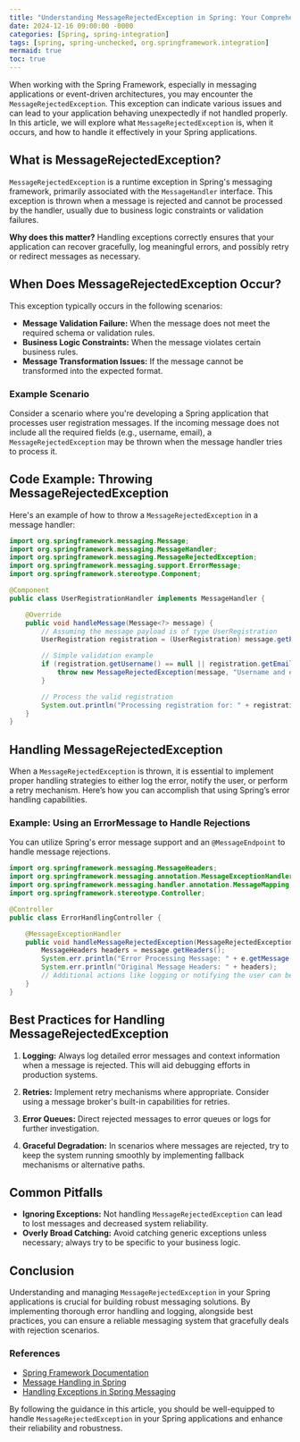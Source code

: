 ```yaml
---
title: "Understanding MessageRejectedException in Spring: Your Comprehensive Guide"
date: 2024-12-16 09:00:00 -0000
categories: [Spring, spring-integration]
tags: [spring, spring-unchecked, org.springframework.integration]
mermaid: true
toc: true
---
```



When working with the Spring Framework, especially in messaging applications or event-driven architectures, you may encounter the `MessageRejectedException`. This exception can indicate various issues and can lead to your application behaving unexpectedly if not handled properly. In this article, we will explore what `MessageRejectedException` is, when it occurs, and how to handle it effectively in your Spring applications.

## What is MessageRejectedException?

`MessageRejectedException` is a runtime exception in Spring's messaging framework, primarily associated with the `MessageHandler` interface. This exception is thrown when a message is rejected and cannot be processed by the handler, usually due to business logic constraints or validation failures.

**Why does this matter?** Handling exceptions correctly ensures that your application can recover gracefully, log meaningful errors, and possibly retry or redirect messages as necessary.

## When Does MessageRejectedException Occur?

This exception typically occurs in the following scenarios:

- **Message Validation Failure:** When the message does not meet the required schema or validation rules.
- **Business Logic Constraints:** When the message violates certain business rules.
- **Message Transformation Issues:** If the message cannot be transformed into the expected format.

### Example Scenario

Consider a scenario where you're developing a Spring application that processes user registration messages. If the incoming message does not include all the required fields (e.g., username, email), a `MessageRejectedException` may be thrown when the message handler tries to process it.

## Code Example: Throwing MessageRejectedException

Here's an example of how to throw a `MessageRejectedException` in a message handler:

```java
import org.springframework.messaging.Message;
import org.springframework.messaging.MessageHandler;
import org.springframework.messaging.MessageRejectedException;
import org.springframework.messaging.support.ErrorMessage;
import org.springframework.stereotype.Component;

@Component
public class UserRegistrationHandler implements MessageHandler {

    @Override
    public void handleMessage(Message<?> message) {
        // Assuming the message payload is of type UserRegistration
        UserRegistration registration = (UserRegistration) message.getPayload();

        // Simple validation example
        if (registration.getUsername() == null || registration.getEmail() == null) {
            throw new MessageRejectedException(message, "Username and email must be provided.");
        }

        // Process the valid registration
        System.out.println("Processing registration for: " + registration.getUsername());
    }
}
```

## Handling MessageRejectedException

When a `MessageRejectedException` is thrown, it is essential to implement proper handling strategies to either log the error, notify the user, or perform a retry mechanism. Here’s how you can accomplish that using Spring’s error handling capabilities.

### Example: Using an ErrorMessage to Handle Rejections

You can utilize Spring's error message support and an `@MessageEndpoint` to handle message rejections.

```java
import org.springframework.messaging.MessageHeaders;
import org.springframework.messaging.annotation.MessageExceptionHandler;
import org.springframework.messaging.handler.annotation.MessageMapping;
import org.springframework.stereotype.Controller;

@Controller
public class ErrorHandlingController {

    @MessageExceptionHandler
    public void handleMessageRejectedException(MessageRejectedException e, Message<?> message) {
        MessageHeaders headers = message.getHeaders();
        System.err.println("Error Processing Message: " + e.getMessage());
        System.err.println("Original Message Headers: " + headers);
        // Additional actions like logging or notifying the user can be performed here
    }
}
```

## Best Practices for Handling MessageRejectedException

1. **Logging:** Always log detailed error messages and context information when a message is rejected. This will aid debugging efforts in production systems.
   
2. **Retries:** Implement retry mechanisms where appropriate. Consider using a message broker's built-in capabilities for retries.

3. **Error Queues:** Direct rejected messages to error queues or logs for further investigation.

4. **Graceful Degradation:** In scenarios where messages are rejected, try to keep the system running smoothly by implementing fallback mechanisms or alternative paths.

## Common Pitfalls

- **Ignoring Exceptions:** Not handling `MessageRejectedException` can lead to lost messages and decreased system reliability.
- **Overly Broad Catching:** Avoid catching generic exceptions unless necessary; always try to be specific to your business logic.

## Conclusion

Understanding and managing `MessageRejectedException` in your Spring applications is crucial for building robust messaging solutions. By implementing thorough error handling and logging, alongside best practices, you can ensure a reliable messaging system that gracefully deals with rejection scenarios.

### References

- [Spring Framework Documentation](https://docs.spring.io/spring-framework/docs/current/reference/html/integration.html)
- [Message Handling in Spring](https://docs.spring.io/spring-framework/docs/current/reference/html/integration.html#messaging-message-handling)
- [Handling Exceptions in Spring Messaging](https://docs.spring.io/spring-framework/docs/current/reference/html/integration.html#messaging-error-handling)

By following the guidance in this article, you should be well-equipped to handle `MessageRejectedException` in your Spring applications and enhance their reliability and robustness.